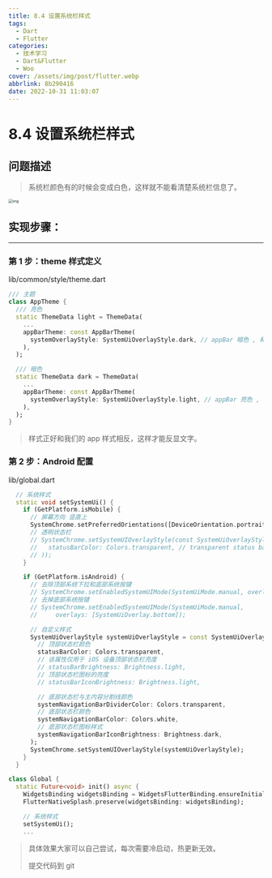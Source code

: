 ```yaml
---
title: 8.4 设置系统栏样式
tags:
  - Dart
  - Flutter
categories:
  - 技术学习
  - Dart&Flutter
  - Woo
cover: /assets/img/post/flutter.webp
abbrlink: 8b290416
date: 2022-10-31 11:03:07
---
```


# 8.4 设置系统栏样式

## 问题描述

> 系统栏颜色有的时候会变成白色，这样就不能看清楚系统栏信息了。

<img src="https://ducafecat.oss-cn-beijing.aliyuncs.com/podcast/image_hEaR_wny8h.png" alt="img" style="zoom: 50%;" />

## 实现步骤：

---

### 第 1 步：theme 样式定义

lib/common/style/theme.dart

```dart
/// 主题
class AppTheme {
  /// 亮色
  static ThemeData light = ThemeData(
    ...
    appBarTheme: const AppBarTheme(
      systemOverlayStyle: SystemUiOverlayStyle.dark, // appBar 暗色 , 和主题色相反
    ),
  );

  /// 暗色
  static ThemeData dark = ThemeData(
    ...
    appBarTheme: const AppBarTheme(
      systemOverlayStyle: SystemUiOverlayStyle.light, // appBar 亮色 , 和主题色相反
    ),
  );
}
```

> 样式正好和我们的 app 样式相反，这样才能反显文字。

### 第 2 步：Android 配置

lib/global.dart

```dart
  // 系统样式
  static void setSystemUi() {
    if (GetPlatform.isMobile) {
      // 屏幕方向 竖直上
      SystemChrome.setPreferredOrientations([DeviceOrientation.portraitUp]);
      // 透明状态栏
      // SystemChrome.setSystemUIOverlayStyle(const SystemUiOverlayStyle(
      //   statusBarColor: Colors.transparent, // transparent status bar
      // ));
    }

    if (GetPlatform.isAndroid) {
      // 去除顶部系统下拉和底部系统按键
      // SystemChrome.setEnabledSystemUIMode(SystemUiMode.manual, overlays: []);
      // 去掉底部系统按键
      // SystemChrome.setEnabledSystemUIMode(SystemUiMode.manual,
      //     overlays: [SystemUiOverlay.bottom]);

      // 自定义样式
      SystemUiOverlayStyle systemUiOverlayStyle = const SystemUiOverlayStyle(
        // 顶部状态栏颜色
        statusBarColor: Colors.transparent,
        // 该属性仅用于 iOS 设备顶部状态栏亮度
        // statusBarBrightness: Brightness.light,
        // 顶部状态栏图标的亮度
        // statusBarIconBrightness: Brightness.light,

        // 底部状态栏与主内容分割线颜色
        systemNavigationBarDividerColor: Colors.transparent,
        // 底部状态栏颜色
        systemNavigationBarColor: Colors.white,
        // 底部状态栏图标样式
        systemNavigationBarIconBrightness: Brightness.dark,
      );
      SystemChrome.setSystemUIOverlayStyle(systemUiOverlayStyle);
    }
  }
```

```dart
class Global {
  static Future<void> init() async {
    WidgetsBinding widgetsBinding = WidgetsFlutterBinding.ensureInitialized();
    FlutterNativeSplash.preserve(widgetsBinding: widgetsBinding);

    // 系统样式
    setSystemUi();
    ...
```

> 具体效果大家可以自己尝试，每次需要冷启动，热更新无效。
>
> 提交代码到 git
